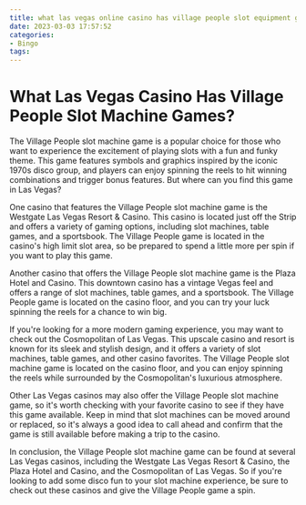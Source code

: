 ```yaml
---
title: what las vegas online casino has village people slot equipment games free slots
date: 2023-03-03 17:57:52
categories:
- Bingo
tags:
---
```

# What Las Vegas Casino Has Village People Slot Machine Games?

The Village People slot machine game is a popular choice for those who want to experience the excitement of playing slots with a fun and funky theme. This game features symbols and graphics inspired by the iconic 1970s disco group, and players can enjoy spinning the reels to hit winning combinations and trigger bonus features. But where can you find this game in Las Vegas?

One casino that features the Village People slot machine game is the Westgate Las Vegas Resort & Casino. This casino is located just off the Strip and offers a variety of gaming options, including slot machines, table games, and a sportsbook. The Village People game is located in the casino's high limit slot area, so be prepared to spend a little more per spin if you want to play this game.

Another casino that offers the Village People slot machine game is the Plaza Hotel and Casino. This downtown casino has a vintage Vegas feel and offers a range of slot machines, table games, and a sportsbook. The Village People game is located on the casino floor, and you can try your luck spinning the reels for a chance to win big.

If you're looking for a more modern gaming experience, you may want to check out the Cosmopolitan of Las Vegas. This upscale casino and resort is known for its sleek and stylish design, and it offers a variety of slot machines, table games, and other casino favorites. The Village People slot machine game is located on the casino floor, and you can enjoy spinning the reels while surrounded by the Cosmopolitan's luxurious atmosphere.

Other Las Vegas casinos may also offer the Village People slot machine game, so it's worth checking with your favorite casino to see if they have this game available. Keep in mind that slot machines can be moved around or replaced, so it's always a good idea to call ahead and confirm that the game is still available before making a trip to the casino.

In conclusion, the Village People slot machine game can be found at several Las Vegas casinos, including the Westgate Las Vegas Resort & Casino, the Plaza Hotel and Casino, and the Cosmopolitan of Las Vegas. So if you're looking to add some disco fun to your slot machine experience, be sure to check out these casinos and give the Village People game a spin.